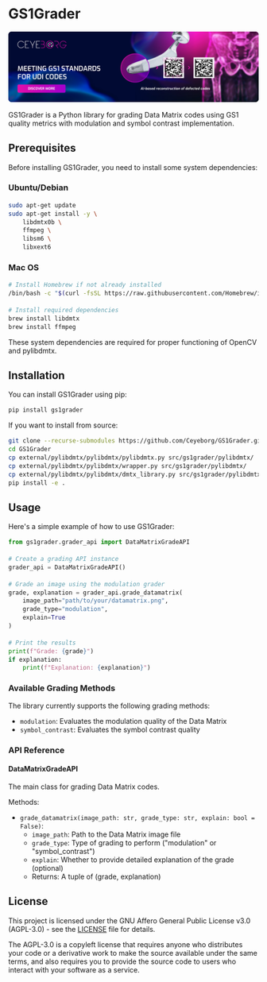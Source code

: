 # GS1Grader

![Banner](GitHub%20Header-UDI.jpg)

GS1Grader is a Python library for grading Data Matrix codes using GS1 quality metrics with modulation and symbol contrast implementation.

## Prerequisites

Before installing GS1Grader, you need to install some system dependencies:


### Ubuntu/Debian
```bash
sudo apt-get update
sudo apt-get install -y \
    libdmtx0b \
    ffmpeg \
    libsm6 \
    libxext6
```

### Mac OS
```bash
# Install Homebrew if not already installed
/bin/bash -c "$(curl -fsSL https://raw.githubusercontent.com/Homebrew/install/HEAD/install.sh)"

# Install required dependencies
brew install libdmtx
brew install ffmpeg
```

These system dependencies are required for proper functioning of OpenCV and pylibdmtx.

## Installation

You can install GS1Grader using pip:

```bash
pip install gs1grader
```

If you want to install from source:
```bash
git clone --recurse-submodules https://github.com/Ceyeborg/GS1Grader.git
cd GS1Grader
cp external/pylibdmtx/pylibdmtx/pylibdmtx.py src/gs1grader/pylibdmtx/
cp external/pylibdmtx/pylibdmtx/wrapper.py src/gs1grader/pylibdmtx/
cp external/pylibdmtx/pylibdmtx/dmtx_library.py src/gs1grader/pylibdmtx/
pip install -e .
```

## Usage

Here's a simple example of how to use GS1Grader:

```python
from gs1grader.grader_api import DataMatrixGradeAPI

# Create a grading API instance
grader_api = DataMatrixGradeAPI()

# Grade an image using the modulation grader
grade, explanation = grader_api.grade_datamatrix(
    image_path="path/to/your/datamatrix.png",
    grade_type="modulation",
    explain=True
)

# Print the results
print(f"Grade: {grade}")
if explanation:
    print(f"Explanation: {explanation}")
```

### Available Grading Methods

The library currently supports the following grading methods:
- `modulation`: Evaluates the modulation quality of the Data Matrix
- `symbol_contrast`: Evaluates the symbol contrast quality

### API Reference

#### DataMatrixGradeAPI

The main class for grading Data Matrix codes.

Methods:
- `grade_datamatrix(image_path: str, grade_type: str, explain: bool = False)`:
  - `image_path`: Path to the Data Matrix image file
  - `grade_type`: Type of grading to perform ("modulation" or "symbol_contrast")
  - `explain`: Whether to provide detailed explanation of the grade (optional)
  - Returns: A tuple of (grade, explanation)

## License

This project is licensed under the GNU Affero General Public License v3.0 (AGPL-3.0) - see the [LICENSE](LICENSE) file for details.

The AGPL-3.0 is a copyleft license that requires anyone who distributes your code or a derivative work to make the source available under the same terms, and also requires you to provide the source code to users who interact with your software as a service.

